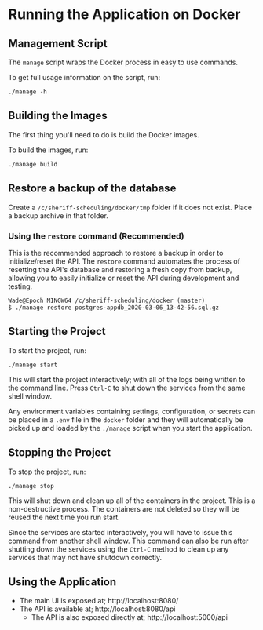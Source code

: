 # Running the Application on Docker

## Management Script

The `manage` script wraps the Docker process in easy to use commands.

To get full usage information on the script, run:
```
./manage -h
```

## Building the Images

The first thing you'll need to do is build the Docker images.

To build the images, run:
```
./manage build
```

## Restore a backup of the database

Create a `/c/sheriff-scheduling/docker/tmp` folder if it does not exist.
Place a backup archive in that folder.

### Using the `restore` command (Recommended)

This is the recommended approach to restore a backup in order to initialize/reset the API.  The `restore` command automates the process of resetting the API's database and restoring a fresh copy from backup, allowing you to easily initialize or reset the API during development and testing.
```
Wade@Epoch MINGW64 /c/sheriff-scheduling/docker (master)
$ ./manage restore postgres-appdb_2020-03-06_13-42-56.sql.gz
```

## Starting the Project

To start the project, run:
```
./manage start
```

This will start the project interactively; with all of the logs being written to the command line.  Press `Ctrl-C` to shut down the services from the same shell window.

Any environment variables containing settings, configuration, or secrets can be placed in a `.env` file in the `docker` folder and they will automatically be picked up and loaded by the `./manage` script when you start the application.

## Stopping the Project

To stop the project, run:
```
./manage stop
```

This will shut down and clean up all of the containers in the project.  This is a non-destructive process.  The containers are not deleted so they will be reused the next time you run start.

Since the services are started interactively, you will have to issue this command from another shell window.  This command can also be run after shutting down the services using the `Ctrl-C` method to clean up any services that may not have shutdown correctly.

## Using the Application

- The main UI is exposed at; http://localhost:8080/
- The API is available at; http://localhost:8080/api
  - The API is also exposed directly at; http://localhost:5000/api
